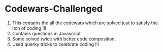 # Codewars-Challenged

1. This contains the all the codewars which are solved just to satisfy the itch of coding !!!
2. Contains questions in Javascript 
3. Some solved twice with better code composition.
4. Used querky tricks to celebrate coding !!!


